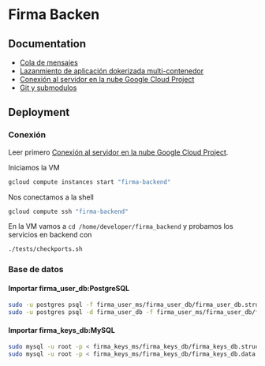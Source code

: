 # Firma Backen

## Documentation
* [Cola de mensajes](./documentation/Message%20Queue.md)
* [Lazanmiento de aplicación dokerizada multi-contenedor](./documentation/Dockerization.md)
* [Conexión al servidor en la nube Google Cloud Project](./documentation/Google%20Cloud%20Project.md)
* [Git y submodulos](./documentation/Git.md)

## Deployment
### Conexión 
Leer primero [Conexión al servidor en la nube Google Cloud Project](./documentation/Google%20Cloud%20Project.md).

Iniciamos la VM
```bash
gcloud compute instances start "firma-backend"
```
Nos conectamos a la shell
```bash
gcloud compute ssh "firma-backend"
```
En la VM vamos a `cd /home/developer/firma_backend` y probamos los servicios en backend con 
```bash
./tests/checkports.sh
```
### Base de datos
#### Importar firma_user_db:PostgreSQL
```bash
sudo -u postgres psql -f firma_user_ms/firma_user_db/firma_user_db.structure.sql
sudo -u postgres psql -d firma_user_db -f firma_user_ms/firma_user_db/firma_user_db.user.data.sql
```
#### Importar firma_keys_db:MySQL
```bash
sudo mysql -u root -p < firma_keys_ms/firma_keys_db/firma_keys_db.structure.sql
sudo mysql -u root -p < firma_keys_ms/firma_keys_db/firma_keys_db.data.sql
```